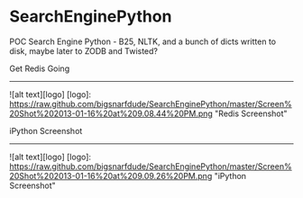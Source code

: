 SearchEnginePython
==================

POC Search Engine Python - B25, NLTK, and a bunch of dicts written to disk, maybe later to ZODB and Twisted?

Get Redis Going
_______________

![alt text][logo]
[logo]: https://raw.github.com/bigsnarfdude/SearchEnginePython/master/Screen%20Shot%202013-01-16%20at%209.08.44%20PM.png  "Redis Screenshot"


iPython Screenshot 
__________________

![alt text][logo]
[logo]: https://raw.github.com/bigsnarfdude/SearchEnginePython/master/Screen%20Shot%202013-01-16%20at%209.09.26%20PM.png "iPython Screenshot"

